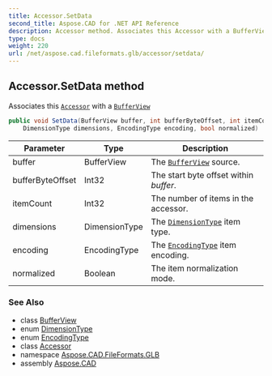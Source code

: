 ```yaml
---
title: Accessor.SetData
second_title: Aspose.CAD for .NET API Reference
description: Accessor method. Associates this Accessor with a BufferView
type: docs
weight: 220
url: /net/aspose.cad.fileformats.glb/accessor/setdata/
---
```

## Accessor.SetData method

Associates this [`Accessor`](../) with a [`BufferView`](../../bufferview/)

```csharp
public void SetData(BufferView buffer, int bufferByteOffset, int itemCount, 
    DimensionType dimensions, EncodingType encoding, bool normalized)
```

| Parameter | Type | Description |
| --- | --- | --- |
| buffer | BufferView | The [`BufferView`](../../bufferview/) source. |
| bufferByteOffset | Int32 | The start byte offset within *buffer*. |
| itemCount | Int32 | The number of items in the accessor. |
| dimensions | DimensionType | The [`DimensionType`](../../dimensiontype/) item type. |
| encoding | EncodingType | The [`EncodingType`](../../encodingtype/) item encoding. |
| normalized | Boolean | The item normalization mode. |

### See Also

* class [BufferView](../../bufferview/)
* enum [DimensionType](../../dimensiontype/)
* enum [EncodingType](../../encodingtype/)
* class [Accessor](../)
* namespace [Aspose.CAD.FileFormats.GLB](../../accessor/)
* assembly [Aspose.CAD](../../../)


